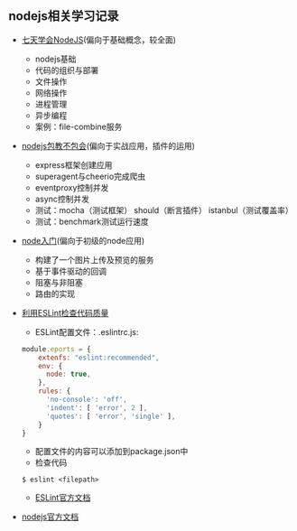 ## nodejs相关学习记录




- [七天学会NodeJS](http://nqdeng.github.io/7-days-nodejs/)(偏向于基础概念，较全面)

    + nodejs基础
    + 代码的组织与部署
    + 文件操作
    + 网络操作
    + 进程管理
    + 异步编程
    + 案例：file-combine服务

    
- [nodejs包教不包会](https://github.com/alsotang/node-lessons)(偏向于实战应用，插件的运用)

    + express框架创建应用
    + superagent与cheerio完成爬虫
    + eventproxy控制并发
    + async控制并发
    + 测试：mocha（测试框架） should（断言插件） istanbul（测试覆盖率）
    + 测试：benchmark测试运行速度

- [node入门](https://www.nodebeginner.org/index-zh-cn.html)(偏向于初级的node应用)

    + 构建了一个图片上传及预览的服务
    + 基于事件驱动的回调
    + 阻塞与非阻塞
    + 路由的实现


- [利用ESLint检查代码质量](http://cnodejs.org/topic/57c68052b4a3bca66bbddbdd)
    + ESLint配置文件：.eslintrc.js:
    ```javascript
    module.eports = {
        extenfs: "eslint:recommended",
        env: {
          node: true,
        },
        rules: {
          'no-console': 'off',
          'indent': [ 'error', 2 ],
          'quotes': [ 'error', 'single' ],
        }
    }
    ```
    + 配置文件的内容可以添加到package.json中
    + 检查代码
    ```
    $ eslint <filepath>
    ```
    + [ESLint官方文档](http://eslint.cn/docs/rules/)

- [nodejs官方文档](http://nodejs.cn/)

